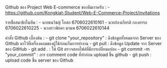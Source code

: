 Github ของ Project Web E-commerce ของทีมเราครับ :
    - https://github.com/Kongkiat-Student/Web-E-Commerce-Project/invitations

รายชื่อสมาชิกในทีม :
    - นายธนวิชญ์ โอสถ 6706022610161
    - นายก้องเกียรติ กองอรรถ 6706022610225
    - นางสาวพิยดา มานพ 6706022610144

คำสั่ง Github เบื้องต้น :
    - git clone "your_repository"   : ดึงข้อมูลทั้งหมดจาก Server ของ Github มาไว้ที่เครื่องคอมของผู้ใช้ก่อนเริ่มการทำงาน 
    - git pull                      : ดีงข้อมูล Update จาก Server ของ GitHub
    - git add .                     : ให้ Git ตรวจสอบไฟล์ที่มีการเปลี่ยนแปลง
    - git commit -m "your_commit"   : การ comment code ที่ทำก่อน upload ขึ้น github
    - git push                      : upload code ขึ้น server ของ Github